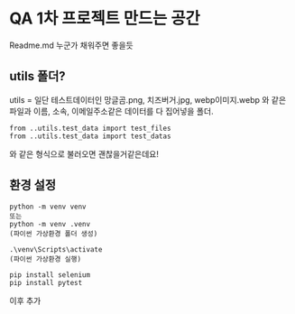# QA 1차 프로젝트 만드는 공간

Readme.md 누군가 채워주면 좋을듯
<br>

## utils 폴더?

utils = 일단 테스트데이터인 망글곰.png, 치즈버거.jpg, webp이미지.webp 와 같은 파일과 이름, 소속, 이메일주소같은 데이터를 다 집어넣을 폴더.
<br>
```
from ..utils.test_data import test_files
from ..utils.test_data import test_datas 
```
와 같은 형식으로 불러오면 괜찮을거같은데요!
<br>

## 환경 설정

```
python -m venv venv
또는 
python -m venv .venv
(파이썬 가상환경 폴더 생성)

.\venv\Scripts\activate
(파이썬 가상환경 실행)

pip install selenium
pip install pytest
```

이후 추가
